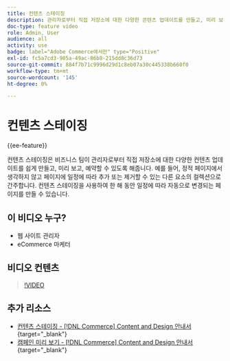 ```yaml
---
title: 컨텐츠 스테이징
description: 관리자로부터 직접 저장소에 대한 다양한 콘텐츠 업데이트를 만들고, 미리 보고, 예약하는 방법을 알아봅니다.
doc-type: feature video
role: Admin, User
audience: all
activity: use
badge: label="Adobe Commerce에서만" type="Positive"
exl-id: fc5a7cd3-905a-49ac-86b8-215dd8c36d73
source-git-commit: 884f7b71c9996d29d1c8eb07a30c445338b660f0
workflow-type: tm+mt
source-wordcount: '145'
ht-degree: 0%

---
```


# 컨텐츠 스테이징

{{ee-feature}}

컨텐츠 스테이징은 비즈니스 팀이 관리자로부터 직접 저장소에 대한 다양한 컨텐츠 업데이트를 쉽게 만들고, 미리 보고, 예약할 수 있도록 해줍니다. 예를 들어, 정적 페이지에서 생각하지 않고 페이지에 일정에 따라 추가 또는 제거할 수 있는 다른 요소의 컬렉션으로 간주합니다. 컨텐츠 스테이징을 사용하여 한 해 동안 일정에 따라 자동으로 변경되는 페이지를 만들 수 있습니다.

## 이 비디오 누구?

- 웹 사이트 관리자
- eCommerce 마케터

## 비디오 컨텐츠

>[!VIDEO](https://video.tv.adobe.com/v/343784?quality=12&learn=on)

## 추가 리소스

- [컨텐츠 스테이징 - [!DNL Commerce] Content and Design 안내서](https://experienceleague.adobe.com/docs/commerce-admin/content-design/staging/content-staging.html){target="_blank"}
- [캠페인 미리 보기 - [!DNL Commerce] Content and Design 안내서](https://experienceleague.adobe.com/docs/commerce-admin/content-design/staging/content-staging-preview.html){target="_blank"}
